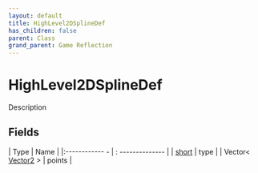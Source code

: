 ```yaml
---
layout: default
title: HighLevel2DSplineDef
has_children: false
parent: Class
grand_parent: Game Reflection
---
```

# HighLevel2DSplineDef
Description 

## Fields
| Type | Name |
|:------------ - | : -------------- |
| [short](game-reflection/components/short.md) | type |
| Vector< [Vector2](game-reflection/classes/vector2.md) > | points |
